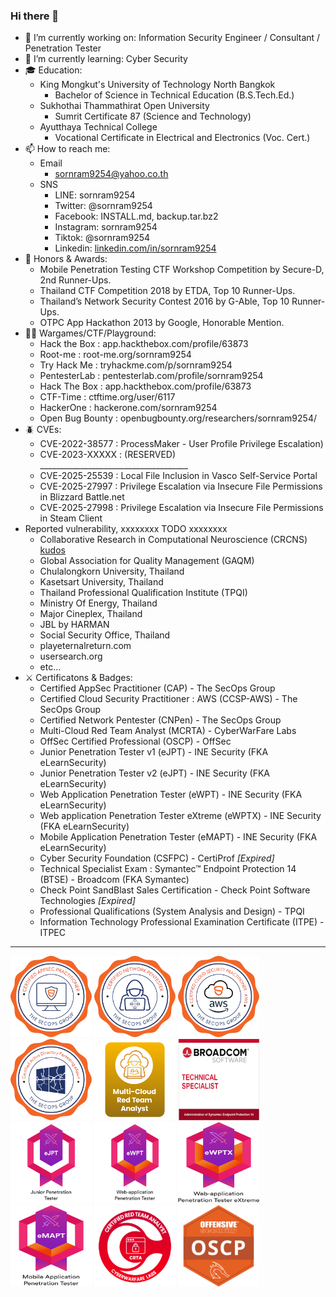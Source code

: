 ### Hi there 👋

- 🔭 I’m currently working on: Information Security Engineer / Consultant / Penetration Tester
- 🌱 I’m currently learning: Cyber Security
- 🎓 Education:
    - King Mongkut's University of Technology North Bangkok
        - Bachelor of Science in Technical Education (B.S.Tech.Ed.)
    - Sukhothai Thammathirat Open University
        - Sumrit Certificate 87 (Science and Technology)
    - Ayutthaya Technical College
        - Vocational Certificate in Electrical and Electronics (Voc. Cert.)
- 📫 How to reach me:
    - Email
        - sornram9254@yahoo.co.th
    - SNS
        - LINE: sornram9254
        - Twitter: @sornram9254
        - Facebook: INSTALL.md, backup.tar.bz2
        - Instagram: sornram9254
        - Tiktok: @sornram9254
        - Linkedin: [linkedin.com/in/sornram9254](https://linkedin.com/in/sornram9254)
- 🥇 Honors & Awards:
    - Mobile Penetration Testing CTF Workshop Competition by Secure-D, 2nd Runner-Ups.
    - Thailand CTF Competition 2018 by ETDA, Top 10 Runner-Ups.
    - Thailand’s Network Security Contest 2016 by G-Able, Top 10 Runner-Ups.
    - OTPC App Hackathon 2013 by Google, Honorable Mention.
- 🧑‍💻 Wargames/CTF/Playground:
    - Hack the Box	: app.hackthebox.com/profile/63873
    - Root-me		: root-me.org/sornram9254
    - Try Hack Me	: tryhackme.com/p/sornram9254
    - PentesterLab	: pentesterlab.com/profile/sornram9254
    - Hack The Box	: app.hackthebox.com/profile/63873
    - CTF-Time		: ctftime.org/user/6117
    - HackerOne	: hackerone.com/sornram9254
    - Open Bug Bounty	: openbugbounty.org/researchers/sornram9254/
- 🪲 CVEs:
    - CVE-2022-38577 : ProcessMaker - User Profile Privilege Escalation)
    - CVE-2023-XXXXX : (RESERVED) _____________________________________
    - CVE-2025-25539 : Local File Inclusion in Vasco Self-Service Portal
    - CVE-2025-27997 : Privilege Escalation via Insecure File Permissions in Blizzard Battle.net
    - CVE-2025-27998 : Privilege Escalation via Insecure File Permissions in Steam Client
- Reported vulnerability, xxxxxxxx TODO xxxxxxxx
    - Collaborative Research in Computational Neuroscience (CRCNS) [kudos](https://commons.lbl.gov/spaces/cpp/pages/197691423/White+Hats+for+Science#WhiteHatsforScience-Kudos)
    - Global Association for Quality Management (GAQM)
    - Chulalongkorn University, Thailand
    - Kasetsart University, Thailand
    - Thailand Professional Qualification Institute (TPQI)
    - Ministry Of Energy, Thailand
    - Major Cineplex, Thailand
    - JBL by HARMAN
    - Social Security Office, Thailand
    - playeternalreturn.com
    - usersearch.org
    - etc...
- ⚔️ Certificatons & Badges:
    - Certified AppSec Practitioner (CAP) - The SecOps Group
    - Certified Cloud Security Practitioner : AWS (CCSP-AWS) - The SecOps Group
    - Certified Network Pentester (CNPen) - The SecOps Group
    - Multi-Cloud Red Team Analyst (MCRTA) - CyberWarFare Labs
    - OffSec Certified Professional (OSCP) - OffSec
    - Junior Penetration Tester v1 (eJPT) - INE Security (FKA eLearnSecurity)
    - Junior Penetration Tester v2 (eJPT) - INE Security (FKA eLearnSecurity)
    - Web Application Penetration Tester (eWPT) - INE Security (FKA eLearnSecurity)
    - Web application Penetration Tester eXtreme (eWPTX) - INE Security (FKA eLearnSecurity)
    - Mobile Application Penetration Tester (eMAPT) - INE Security (FKA eLearnSecurity)
    - Cyber Security Foundation (CSFPC) - CertiProf _[Expired]_
    - Technical Specialist Exam : Symantec™ Endpoint Protection 14 (BTSE) - Broadcom (FKA Symantec)
    - Check Point SandBlast Sales Certification - Check Point Software Technologies _[Expired]_
    - Professional Qualifications (System Analysis and Design) - TPQI
    - Information Technology Professional Examination Certificate (ITPE) - ITPEC
 <hr/>
<div>
  <img src="https://raw.githubusercontent.com/sornram9254/sornram9254/main/certs/CAP.png" width="130" height="130">
  <img src="https://raw.githubusercontent.com/sornram9254/sornram9254/main/certs/CNPen.png" width="130" height="130">
  <img src="https://raw.githubusercontent.com/sornram9254/sornram9254/main/certs/CCSP-AWS.png" width="130" height="130">
  <img src="https://raw.githubusercontent.com/sornram9254/sornram9254/main/certs/C-ADPenX.png" width="130" height="130">
  <img src="https://raw.githubusercontent.com/sornram9254/sornram9254/main/certs/MCRTA.png" width="130" height="130">
  <img src="https://raw.githubusercontent.com/sornram9254/sornram9254/main/certs/BTSE.png" width="130" height="130">
</div>
<div>
  <img src="https://raw.githubusercontent.com/sornram9254/sornram9254/main/certs/eJPT.png" width="130" height="130">
  <img src="https://raw.githubusercontent.com/sornram9254/sornram9254/main/certs/eWPT.png" width="130" height="130">
  <img src="https://raw.githubusercontent.com/sornram9254/sornram9254/main/certs/eWPTX.png" width="130" height="130">
  <img src="https://raw.githubusercontent.com/sornram9254/sornram9254/main/certs/eMAPT.png" width="130" height="130">
  <img src="https://raw.githubusercontent.com/sornram9254/sornram9254/main/certs/CRTA.png" width="130" height="130">
  <img src="https://raw.githubusercontent.com/sornram9254/sornram9254/main/certs/OSCP.png" width="130" height="130">
</div>
